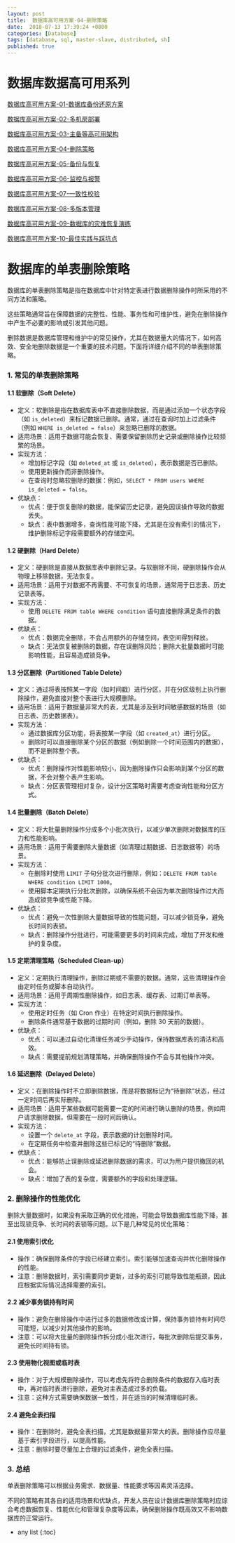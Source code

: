 ```yaml
---
layout: post
title:  数据库高可用方案-04-删除策略
date:  2018-07-13 17:39:24 +0800
categories: [Database]
tags: [database, sql, master-slave, distributed, sh]
published: true
---
```


# 数据库数据高可用系列

[数据库高可用方案-01-数据库备份还原方案](https://houbb.github.io/2018/07/13/database-recover)

[数据库高可用方案-02-多机房部署](https://houbb.github.io/2018/07/13/database-recover-02-multi-place)

[数据库高可用方案-03-主备等高可用架构](https://houbb.github.io/2018/07/13/database-recover-03-master-slave)

[数据库高可用方案-04-删除策略](https://houbb.github.io/2018/07/13/database-recover-04-delete-strategy)

[数据库高可用方案-05-备份与恢复](https://houbb.github.io/2018/07/13/database-recover-05-recover)

[数据库高可用方案-06-监控与报警](https://houbb.github.io/2018/07/13/database-recover-06-monitor-and-alarm)

[数据库高可用方案-07-一致性校验](https://houbb.github.io/2018/07/13/database-recover-07-checksum)

[数据库高可用方案-08-多版本管理](https://houbb.github.io/2018/07/13/database-recover-08-version-manager)

[数据库高可用方案-09-数据库的灾难恢复演练](https://houbb.github.io/2018/07/13/database-recover-09-problem-recover-test)

[数据库高可用方案-10-最佳实践与踩坑点](https://houbb.github.io/2018/07/13/database-recover-10-best-practice)

# 数据库的单表删除策略

数据库的单表删除策略是指在数据库中针对特定表进行数据删除操作时所采用的不同方法和策略。

这些策略通常旨在保障数据的完整性、性能、事务性和可维护性，避免在删除操作中产生不必要的影响或引发其他问题。

删除数据是数据库管理和维护中的常见操作，尤其在数据量大的情况下，如何高效、安全地删除数据是一个重要的技术问题。下面将详细介绍不同的单表删除策略。

### 1. 常见的单表删除策略

#### 1.1 软删除（Soft Delete）
   - 定义：软删除是指在数据库表中不直接删除数据，而是通过添加一个状态字段（如 `is_deleted`）来标记数据已删除。通常，通过在查询时加上过滤条件（例如 `WHERE is_deleted = false`）来忽略已删除的数据。
   - 适用场景：适用于数据可能会恢复、需要保留删除历史记录或删除操作比较频繁的场景。
   - 实现方法：
     - 增加标记字段（如 `deleted_at` 或 `is_deleted`），表示数据是否已删除。
     - 使用更新操作而非删除操作。
     - 在查询时忽略软删除的数据：例如，`SELECT * FROM users WHERE is_deleted = false`。
   - 优缺点：
     - 优点：便于恢复删除的数据，能保留历史记录，避免因误操作导致的数据丢失。
     - 缺点：表中数据增多，查询性能可能下降，尤其是在没有索引的情况下，维护删除标记字段需要额外的存储空间。

#### 1.2 硬删除（Hard Delete）
   - 定义：硬删除是直接从数据库表中删除记录。与软删除不同，硬删除操作会从物理上移除数据，无法恢复。
   - 适用场景：适用于对数据不再需要、不可恢复的场景，通常用于日志表、历史记录表等。
   - 实现方法：
     - 使用 `DELETE FROM table WHERE condition` 语句直接删除满足条件的数据。
   - 优缺点：
     - 优点：数据完全删除，不会占用额外的存储空间，表空间得到释放。
     - 缺点：无法恢复被删除的数据，存在误删除风险；删除大批量数据时可能影响性能，且容易造成锁竞争。

#### 1.3 分区删除（Partitioned Table Delete）
   - 定义：通过将表按照某一字段（如时间戳）进行分区，并在分区级别上执行删除操作，避免直接对整个表进行大规模删除。
   - 适用场景：适用于数据量非常大的表，尤其是涉及到时间敏感数据的场景（如日志表、历史数据表）。
   - 实现方法：
     - 通过数据库分区功能，将表按某一字段（如 `created_at`）进行分区。
     - 删除时可以直接删除某个分区的数据（例如删除一个时间范围内的数据），而不是删除整个表。
   - 优缺点：
     - 优点：删除操作对性能影响较小，因为删除操作只会影响到某个分区的数据，不会对整个表产生影响。
     - 缺点：分区表管理相对复杂，设计分区策略时需要考虑查询性能和分区方式。

#### 1.4 批量删除（Batch Delete）
   - 定义：将大批量删除操作分成多个小批次执行，以减少单次删除对数据库的压力和性能影响。
   - 适用场景：适用于需要删除大量数据（如清理过期数据、日志数据等）的场景。
   - 实现方法：
     - 在删除时使用 `LIMIT` 子句分批次进行删除，例如：`DELETE FROM table WHERE condition LIMIT 1000`。
     - 使用脚本定期执行分批次删除，以确保系统不会因为单次删除操作过大而造成锁竞争或性能下降。
   - 优缺点：
     - 优点：避免一次性删除大量数据导致的性能问题，可以减少锁竞争，避免长时间的表锁。
     - 缺点：删除操作分批进行，可能需要更多的时间来完成，增加了开发和维护的复杂度。

#### 1.5 定期清理策略（Scheduled Clean-up）
   - 定义：定期执行清理操作，删除过期或不需要的数据。通常，这些清理操作会由定时任务或脚本自动执行。
   - 适用场景：适用于周期性删除操作，如日志表、缓存表、过期订单表等。
   - 实现方法：
     - 使用定时任务（如 Cron 作业）在特定时间执行删除操作。
     - 删除条件通常基于数据的过期时间（例如，删除 30 天前的数据）。
   - 优缺点：
     - 优点：可以通过自动化清理任务减少手动操作，保持数据库表的清洁和高效。
     - 缺点：需要提前规划清理策略，并确保删除操作不会与其他操作冲突。

#### 1.6 延迟删除（Delayed Delete）
   - 定义：在删除操作时不立即删除数据，而是将数据标记为“待删除”状态，经过一定时间后再实际删除。
   - 适用场景：适用于某些数据可能需要一定的时间进行确认删除的场景，例如用户请求删除数据，但需要在一段时间后确认。
   - 实现方法：
     - 设置一个 `delete_at` 字段，表示数据的计划删除时间。
     - 在定期任务中检查并删除这些已标记的“待删除”数据。
   - 优缺点：
     - 优点：能够防止误删除或延迟删除数据的需求，可以为用户提供撤回的机会。
     - 缺点：增加了表的复杂度，需要额外的字段和处理逻辑。

### 2. 删除操作的性能优化

删除大量数据时，如果没有采取正确的优化措施，可能会导致数据库性能下降，甚至出现锁竞争、长时间的表锁等问题。以下是几种常见的优化策略：

#### 2.1 使用索引优化
   - 操作：确保删除条件的字段已经建立索引。索引能够加速查询并优化删除操作的性能。
   - 注意：删除数据时，索引需要同步更新，过多的索引可能导致性能瓶颈，因此应根据实际情况选择需要的索引。

#### 2.2 减少事务锁持有时间
   - 操作：避免在删除操作中进行过多的数据修改或计算，保持事务锁持有时间尽可能短，以减少对其他操作的影响。
   - 注意：可以将大批量的删除操作拆分成小批次进行，每批次删除后提交事务，避免长时间持有锁。

#### 2.3 使用物化视图或临时表
   - 操作：对于大规模删除操作，可以考虑先将符合删除条件的数据存入临时表中，再对临时表进行删除，避免对主表造成过多的负载。
   - 注意：这种方式需要确保数据一致性，并在适当的时候清理临时表。

#### 2.4 避免全表扫描
   - 操作：在删除时，避免全表扫描，尤其是数据量非常大的表。删除操作应尽量基于索引字段进行，以提高性能。
   - 注意：删除时要尽量加上合理的过滤条件，避免全表扫描。

### 3. 总结

单表删除策略可以根据业务需求、数据量、性能要求等因素灵活选择。

不同的策略有其各自的适用场景和优缺点，开发人员在设计数据库删除策略时应综合考虑数据恢复、性能优化和管理复杂度等因素，确保删除操作既高效又不影响数据库的正常运行。

* any list
{:toc}